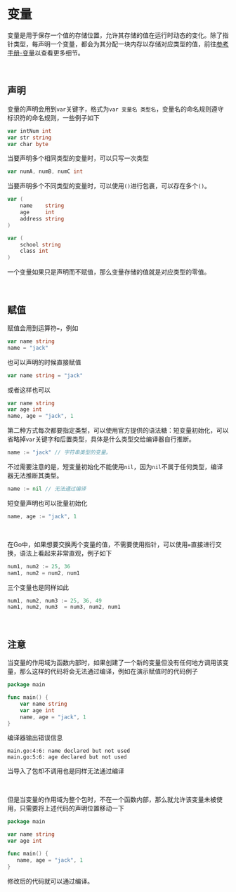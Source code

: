 # 变量

变量是用于保存一个值的存储位置，允许其存储的值在运行时动态的变化。除了指针类型，每声明一个变量，都会为其分配一块内存以存储对应类型的值，前往[参考手册-变量](https://go.dev/ref/spec#Variables)以查看更多细节。

<br>

## 声明

变量的声明会用到`var`关键字，格式为`var 变量名 类型名`，变量名的命名规则遵守标识符的命名规则，一些例子如下

```go
var intNum int
var str string
var char byte
```

当要声明多个相同类型的变量时，可以只写一次类型

```go
var numA, numB, numC int
```

当要声明多个不同类型的变量时，可以使用`()`进行包裹，可以存在多个`()`。

```go
var (
	name    string
	age     int
	address string
)

var (
	school string
	class int
) 
```

一个变量如果只是声明而不赋值，那么变量存储的值就是对应类型的零值。

<br>

## 赋值

赋值会用到运算符`=`，例如

```go
var name string
name = "jack"
```

也可以声明的时候直接赋值

```go
var name string = "jack"
```

或者这样也可以

```go
var name string
var age int
name, age = "jack", 1
```

第二种方式每次都要指定类型，可以使用官方提供的语法糖：短变量初始化，可以省略掉`var`关键字和后置类型，具体是什么类型交给编译器自行推断。

```go
name := "jack" // 字符串类型的变量。
```

不过需要注意的是，短变量初始化不能使用`nil`，因为`nil`不属于任何类型，编译器无法推断其类型。

```go
name := nil // 无法通过编译
```

短变量声明也可以批量初始化

```go
name, age := "jack", 1
```

<br>

在Go中，如果想要交换两个变量的值，不需要使用指针，可以使用`=`直接进行交换，语法上看起来非常直观，例子如下

```go
num1, num2 := 25, 36
nam1, num2 = num2, num1
```

三个变量也是同样如此

```go
num1, num2, num3 := 25, 36, 49
nam1, num2, num3  = num3, num2, num1
```

<br>

## 注意

当变量的作用域为函数内部时，如果创建了一个新的变量但没有任何地方调用该变量，那么这样的代码将会无法通过编译，例如在演示赋值时的代码例子

```go
package main

func main() {
	var name string
	var age int
	name, age = "jack", 1
}
```

编译器输出错误信息

```
main.go:4:6: name declared but not used
main.go:5:6: age declared but not used
```

当导入了包却不调用也是同样无法通过编译

<br>

但是当变量的作用域为整个包时，不在一个函数内部，那么就允许该变量未被使用，只需要将上述代码的声明位置移动一下

```go
package main

var name string
var age int

func main() {
   name, age = "jack", 1
}
```

修改后的代码就可以通过编译。
